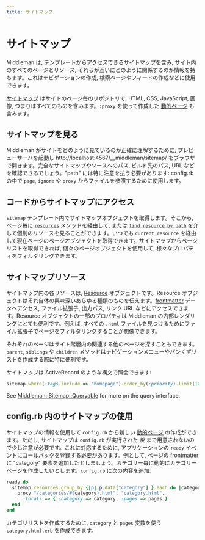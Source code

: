 ```yaml
---
title: サイトマップ
---
```


# サイトマップ

Middleman は, テンプレートからアクセスできるサイトマップを含み, サイト内のすべてのページとリソース, それらが互いにどのように関係するのか情報を持ちます。これはナビゲーションの作成, 検索ページやフィードの作成などに使用できます。

[サイトマップ](http://rubydoc.info/github/middleman/middleman/master/Middleman/Sitemap/Store) はサイトのページ毎のリポジトリで, HTML, CSS, JavaScript, 画像, つまりはすべてのものを含みます。`:proxy` を使って作成した [動的ページ][dynamic pages] も含みます。

## サイトマップを見る

Middleman がサイトをどのように見ているのか正確に理解するために, プレビューサーバを起動し http://localhost:4567/__middleman/sitemap/ をブラウザで開きます。完全なサイトマップやソースへのパス, ビルド先のパス, URL などを確認できるでしょう。"path" には特に注意を払う必要があります: config.rb の中で `page`, `ignore` や `proxy` からファイルを参照するために使用します。

## コードからサイトマップにアクセス

`sitemap` テンプレート内でサイトマップオブジェクトを取得します。そこから, ページ毎に [`resources`](http://rubydoc.info/github/middleman/middleman/master/Middleman/Sitemap/Store#resources-instance_method) メソッドを経由して, または  [`find_resource_by_path`](http://rubydoc.info/github/middleman/middleman/master/Middleman/Sitemap/Store#find_resource_by_path-instance_method) を介して個別のリソースを見ることができます。いつでも `current_resource` を経由して現在ページのページオブジェクトを取得できます。サイトマップからページリストを取得できれば, 個々のページオブジェクトを使用して, 様々なプロパティをフィルタリングできます。

## サイトマップリソース

サイトマップ内の各リソースは, [Resource](http://rubydoc.info/github/middleman/middleman/master/Middleman/Sitemap/Resource) オブジェクトです。Resource オブジェクトはそれ自体の興味深いあらゆる種類のものを伝えます。[frontmatter] データへアクセス, ファイル拡張子, 出力パス, リンク URL などにアクセスできます。Resource オブジェクトの一部のプロパティは Middleman の内部レンダリングにとても便利です。例えば, すべての `.html` ファイルを見つけるためにファイル拡張子でページをフィルタリングすることが想像できます。

それぞれのページはサイト階層内の関連する他のページを探すこともできます。 `parent`, `siblings` や `children` メソッドはナビゲーションメニューやパンくずリストを作成する際に特に便利です。

サイトマップは ActiveRecord のような構文で照会できます:

```ruby
sitemap.where(:tags.include => "homepage").order_by(:priority).limit(10)
```

See [Middleman::Sitemap::Queryable](http://rubydoc.info/github/middleman/middleman/master/Middleman/Sitemap/Queryable) for more on the query interface.

## config.rb 内のサイトマップの使用

サイトマップの情報を使用して `config.rb` から新しい [動的ページ][dynamic pages] の作成ができます。ただし, サイトマップは `config.rb` が実行された *後* まで用意されないので少し注意が必要です。これに対応するために, アプリケーションの `ready` イベントにコールバックを登録する必要があります。例として, ページの [frontmatter] に "category" 要素を追加したとしましょう。カテゴリー毎に動的にカテゴリーページを作成したいとします。`config.rb` に次の内容を追加:

``` ruby
ready do
  sitemap.resources.group_by {|p| p.data["category"] }.each do |category, pages|
    proxy "/categories/#{category}.html", "category.html", 
      :locals => { :category => category, :pages => pages }
  end
end
```

カテゴリリストを作成するために, `category` と `pages` 変数を使う `category.html.erb` を作成できます。

[dynamic pages]: /dynamic-pages/
[frontmatter]: /frontmatter/
